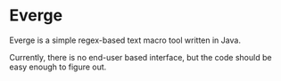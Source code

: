 Everge
======

Everge is a simple regex-based text macro tool written in Java.

Currently, there is no end-user based interface, but the code should be easy
enough to figure out.
